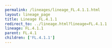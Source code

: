 ```yaml
---
permalink: /lineages/lineage_FL.4.1.1.html
layout: lineage_page
title: Lineage FL.4.1.1
redirect_to: ../lineage.html?lineage=FL.4.1.1
lineage: FL.4.1.1
parent: FL.4.1
children: ['FL.4.1.1']
---
```


